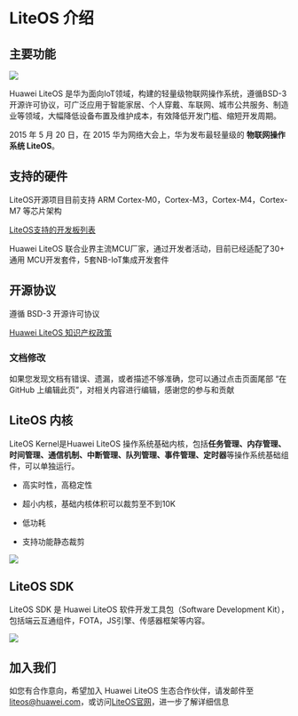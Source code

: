 # LiteOS 介绍

## 主要功能

![](./pic/liteos-overview.png)

Huawei LiteOS 是华为面向IoT领域，构建的轻量级物联网操作系统，遵循BSD-3开源许可协议，可广泛应用于智能家居、个人穿戴、车联网、城市公共服务、制造业等领域，大幅降低设备布置及维护成本，有效降低开发门槛、缩短开发周期。

2015 年 5 月 20 日，在 2015 华为网络大会上，华为发布最轻量级的 **物联网操作系统 LiteOS**。

## 支持的硬件

LiteOS开源项目目前支持 ARM Cortex-M0，Cortex-M3，Cortex-M4，Cortex-M7 等芯片架构

[LiteOS支持的开发板列表](https://github.com/LiteOS/LiteOS/blob/master/doc/LiteOS_Supported_board_list.md)

Huawei LiteOS 联合业界主流MCU厂家，通过开发者活动，目前已经适配了30+ 通用 MCU开发套件，5套NB-IoT集成开发套件

## 开源协议

遵循 BSD-3 开源许可协议

[Huawei LiteOS 知识产权政策](http://developer.huawei.com/ict/cn/site-iot/article/iot-intellectual-property-rights)

### 文档修改

如果您发现文档有错误、遗漏，或者描述不够准确，您可以通过点击页面尾部 “在 GitHub 上编辑此页”，对相关内容进行编辑，感谢您的参与和贡献

## LiteOS 内核

LiteOS Kernel是Huawei LiteOS 操作系统基础内核，包括**任务管理、内存管理、时间管理、通信机制、中断管理、队列管理、事件管理、定时器**等操作系统基础组件，可以单独运行。

- 高实时性，高稳定性

- 超小内核，基础内核体积可以裁剪至不到10K

- 低功耗

- 支持功能静态裁剪

![](./pic/kernel-overview.png)

## LiteOS SDK

LiteOS SDK 是 Huawei LiteOS 软件开发工具包（Software Development Kit），包括端云互通组件，FOTA，JS引擎、传感器框架等内容。  

![](./pic/sdk-overview.png)


## 加入我们

如您有合作意向，希望加入 Huawei LiteOS 生态合作伙伴，请发邮件至 [liteos@huawei.com](mailto:liteos@huawei.com)，或访问[LiteOS官网](http://www.huawei.com/liteos)，进一步了解详细信息
